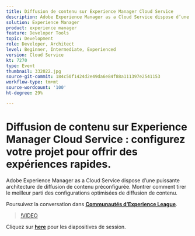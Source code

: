 ```yaml
---
title: Diffusion de contenu sur Experience Manager Cloud Service
description: Adobe Experience Manager as a Cloud Service dispose d’une puissante architecture de diffusion de contenu préconfigurée. Montrer comment tirer le meilleur parti des configurations optimisées de diffusion de contenu. Cette session a été diffusée dans le cadre d’un événement de contenu Adobe Developers Live.
solution: Experience Manager
product: experience manager
feature: Developer Tools
topic: Development
role: Developer, Architect
level: Beginner, Intermediate, Experienced
version: Cloud Service
kt: 7270
type: Event
thumbnail: 332022.jpg
source-git-commit: 184c50f1424d2e49da6e84f88a111397e2541153
workflow-type: tm+mt
source-wordcount: '100'
ht-degree: 29%

---
```



# Diffusion de contenu sur Experience Manager Cloud Service : configurez votre projet pour offrir des expériences rapides.

Adobe Experience Manager as a Cloud Service dispose d’une puissante architecture de diffusion de contenu préconfigurée. Montrer comment tirer le meilleur parti des configurations optimisées de diffusion de contenu.

Poursuivez la conversation dans **[Communautés d’Experience League](http://adobe.ly/36Yd3v6)**.

>[!VIDEO](https://video.tv.adobe.com/v/332022/?quality=12&learn=on&hidetitle=true)

Cliquez sur **[here](/help/adobe-developers-live/assets/content-delivery-on-aemcs.pdf)** pour les diapositives de session.
